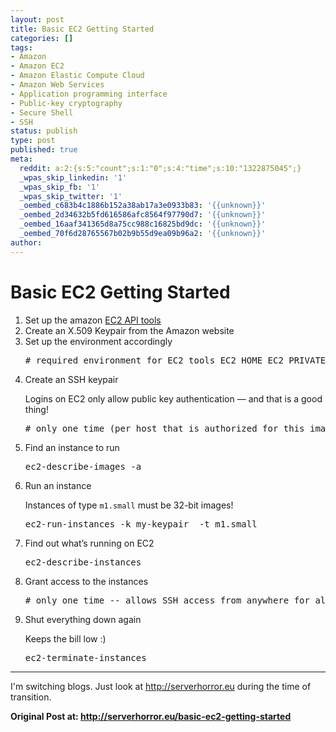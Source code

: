 ```yaml
---
layout: post
title: Basic EC2 Getting Started
categories: []
tags:
- Amazon
- Amazon EC2
- Amazon Elastic Compute Cloud
- Amazon Web Services
- Application programming interface
- Public-key cryptography
- Secure Shell
- SSH
status: publish
type: post
published: true
meta:
  reddit: a:2:{s:5:"count";s:1:"0";s:4:"time";s:10:"1322875045";}
  _wpas_skip_linkedin: '1'
  _wpas_skip_fb: '1'
  _wpas_skip_twitter: '1'
  _oembed_c683b4c1886b152a38ab17a3e0933b83: '{{unknown}}'
  _oembed_2d34632b5fd616586afc8564f97790d7: '{{unknown}}'
  _oembed_16aaf341365d8a75cc988c16825bd9dc: '{{unknown}}'
  _oembed_70f6d28765567b02b9b55d9ea09b96a2: '{{unknown}}'
author: 
---
```

<div class="posterous_autopost">
<h1>Basic EC2 Getting Started</h1>
<ol>
<li>Set up the amazon <a href="http://aws.amazon.com/developertools/351">EC2 API tools</a></li>
<li>Create an X.509 Keypair from the Amazon website</li>
<li>Set up the environment accordingly
<div class="CodeRay">
<div class="code">
<pre># required environment for EC2 tools EC2_HOME EC2_PRIVATE_KEY EC2_CERT JAVA_HOME # add ec2 tools to default path!</pre>
</div>
</div>
</li>
<li>Create an SSH keypair
<p>Logins on EC2 only allow public key authentication — and that is a good thing!</p>
<div class="CodeRay">
<div class="code">
<pre># only one time (per host that is authorized for this image) ec2-add-keypair my-keypair cat &lt; ~/.ec2/id_rsa-my-keypair &gt; -----BEGIN RSA PRIVATE KEY----- &gt;... &gt; -----END RSA PRIVATE KEY----- &gt; EOF chmod 0600 ~/.ec2/id_rsa-my-keypair</pre>
</div>
</div>
</li>
<li>Find an instance to run
<div class="CodeRay">
<div class="code">
<pre>ec2-describe-images -a</pre>
</div>
</div>
</li>
<li>Run an instance
<p>Instances of type <code>m1.small</code> must be 32-bit images!</p>
<div class="CodeRay">
<div class="code">
<pre>ec2-run-instances -k my-keypair  -t m1.small</pre>
</div>
</div>
</li>
<li>Find out what’s running on EC2
<div class="CodeRay">
<div class="code">
<pre>ec2-describe-instances</pre>
</div>
</div>
</li>
<li>Grant access to the instances
<div class="CodeRay">
<div class="code">
<pre># only one time -- allows SSH access from anywhere for all instances ec2-authorize default -p 22</pre>
</div>
</div>
</li>
<li>Shut everything down again
<p>Keeps the bill low :)</p>
<div class="CodeRay">
<div class="code">
<pre>ec2-terminate-instances</pre>
</div>
</div>
</li>
</ol>
<hr />
<p>I'm switching blogs. Just look at <a href="http://serverhorror.eu">http://serverhorror.eu</a> during the time of transition.</p>
<p><strong>Original Post at: <a href="http://serverhorror.eu/basic-ec2-getting-started">http://serverhorror.eu/basic-ec2-getting-started</a></strong></p>
</div>
